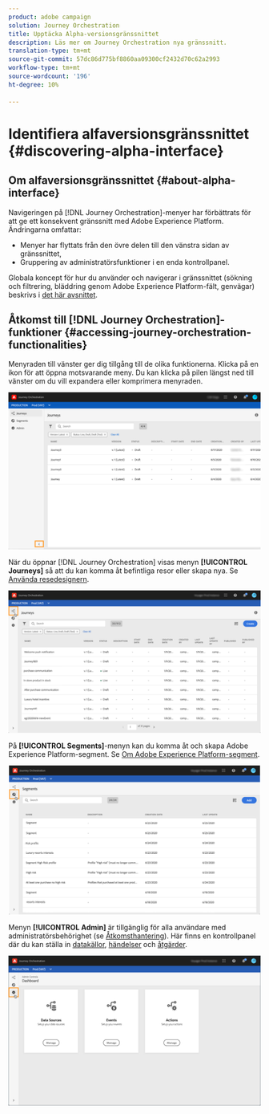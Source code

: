 ```yaml
---
product: adobe campaign
solution: Journey Orchestration
title: Upptäcka Alpha-versionsgränssnittet
description: Läs mer om Journey Orchestration nya gränssnitt.
translation-type: tm+mt
source-git-commit: 57dc86d775bf8860aa09300cf2432d70c62a2993
workflow-type: tm+mt
source-wordcount: '196'
ht-degree: 10%

---
```



# Identifiera alfaversionsgränssnittet {#discovering-alpha-interface}

## Om alfaversionsgränssnittet {#about-alpha-interface}

Navigeringen på [!DNL Journey Orchestration]-menyer har förbättrats för att ge ett konsekvent gränssnitt med Adobe Experience Platform. Ändringarna omfattar:

* Menyer har flyttats från den övre delen till den vänstra sidan av gränssnittet,
* Gruppering av administratörsfunktioner i en enda kontrollpanel.

Globala koncept för hur du använder och navigerar i gränssnittet (sökning och filtrering, bläddring genom Adobe Experience Platform-fält, genvägar) beskrivs i [det här avsnittet](../about/user-interface.md).

## Åtkomst till [!DNL Journey Orchestration]-funktioner {#accessing-journey-orchestration-functionalities}

Menyraden till vänster ger dig tillgång till de olika funktionerna. Klicka på en ikon för att öppna motsvarande meny. Du kan klicka på pilen längst ned till vänster om du vill expandera eller komprimera menyraden.

![](../assets/interface-journeys2.png)

När du öppnar [!DNL Journey Orchestration] visas menyn **[!UICONTROL Journeys]** så att du kan komma åt befintliga resor eller skapa nya. Se [Använda resedesignern](../building-journeys/using-the-journey-designer.md).

![](../assets/interface-journeys.png)

På **[!UICONTROL Segments]**-menyn kan du komma åt och skapa Adobe Experience Platform-segment. Se [Om Adobe Experience Platform-segment](../segment/about-segments.md).

![](../assets/interface-segments.png)

Menyn **[!UICONTROL Admin]** är tillgänglig för alla användare med administratörsbehörighet (se [Åtkomsthantering](../about/access-management.md)). Här finns en kontrollpanel där du kan ställa in [datakällor](../datasource/about-data-sources.md), [händelser](../event/about-events.md) och [åtgärder](../action/action.md).

![](../assets/interface-admin-dashboard.png)

